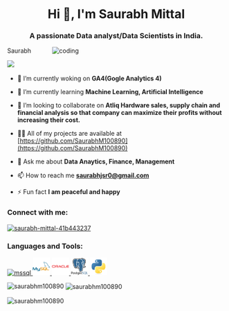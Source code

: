 
<h1 align="center">Hi 👋, I'm Saurabh Mittal</h1>
<h3 align="center">A passionate Data analyst/Data Scientists in India.</h3>
Saurabh
<img align="right" alt="coding" width="400" src="https://user-images.githubusercontent.com/55389276/140866485-8fb1c876-9a8f-4d6a-98dc-08c4981eaf70.gif">

<p align="left"> <img src= /> </p>

- 🔭 I’m currently woking on **GA4(Gogle Analytics 4)**

- 🌱 I’m currently learning **Machine Learning, Artificial Intelligence**

- 👯 I’m looking to collaborate on **Atliq Hardware sales, supply chain and financial analysis so that company can maximize their profits without increasing their cost.**

- 👨‍💻 All of my projects are available at [https://github.com/SaurabhM100890](https://github.com/SaurabhM100890)

- 💬 Ask me about **Data Anaytics, Finance, Management**

- 📫 How to reach me **saurabhjsr0@gmail.com**

- ⚡ Fun fact **I am peaceful and happy**

<h3 align="left">Connect with me:</h3>
<p align="left">
<a href="https://linkedin.com/in/saurabh-mittal-41b443237" target="blank"><img align="center" src="https://raw.githubusercontent.com/rahuldkjain/github-profile-readme-generator/master/src/images/icons/Social/linked-in-alt.svg" alt="saurabh-mittal-41b443237" height="30" width="40" /></a>
</p>

<h3 align="left">Languages and Tools:</h3>
<p align="left"> <a href="https://www.microsoft.com/en-us/sql-server" target="_blank" rel="noreferrer"> <img src="https://www.svgrepo.com/show/303229/microsoft-sql-server-logo.svg" alt="mssql" width="40" height="40"/> </a> <a href="https://www.mysql.com/" target="_blank" rel="noreferrer"> <img src="https://raw.githubusercontent.com/devicons/devicon/master/icons/mysql/mysql-original-wordmark.svg" alt="mysql" width="40" height="40"/> </a> <a href="https://www.oracle.com/" target="_blank" rel="noreferrer"> <img src="https://raw.githubusercontent.com/devicons/devicon/master/icons/oracle/oracle-original.svg" alt="oracle" width="40" height="40"/> </a> <a href="https://www.postgresql.org" target="_blank" rel="noreferrer"> <img src="https://raw.githubusercontent.com/devicons/devicon/master/icons/postgresql/postgresql-original-wordmark.svg" alt="postgresql" width="40" height="40"/> </a> <a href="https://www.python.org" target="_blank" rel="noreferrer"> <img src="https://raw.githubusercontent.com/devicons/devicon/master/icons/python/python-original.svg" alt="python" width="40" height="40"/> </a> </p>

<p><img align="left" src="https://github-readme-stats.vercel.app/api/top-langs?username=saurabhm100890&show_icons=true&locale=en&layout=compact" alt="saurabhm100890" /></p>

<p>&nbsp;<img align="center" src="https://github-readme-stats.vercel.app/api?username=saurabhm100890&show_icons=true&locale=en" alt="saurabhm100890" /></p>

<p><img align="center" src="https://github-readme-streak-stats.herokuapp.com/?user=saurabhm100890&" alt="saurabhm100890" /></p>
